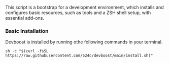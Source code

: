 This script is a bootstrap for a development environment, which installs and configures basic resources, such as tools and a ZSH shell setup, with essential add-ons.

### Basic Installation

Devboost is installed by running othe following commands in your terminal.

`sh -c "$(curl -fsSL https://raw.githubusercontent.com/524c/devboost/main/install.sh)"`
